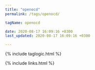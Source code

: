```yaml
---
title: "openocd"
permalink: /tags/openocd/

tagName: openocd

date: 2020-08-17 16:09:16 +0300
last_updated: 2020-08-17 16:09:16 +0300

---
```


{% include taglogic.html %}

{% include links.html %}
